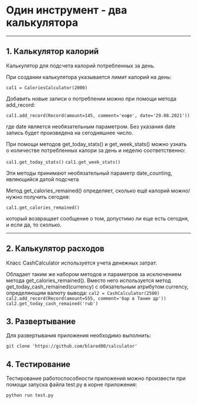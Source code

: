 # Один инструмент - два калькулятора
____
## 1. Калькулятор калорий
Калькулятор для подсчета калорий потребленных за день. 

При создании калькулятора указывается лимит калорий на день:

`cal1 = CaloriesCalculator(2000)`

Добавить новые записи о потреблении можно при помощи метода add_record:

`cal1.add_record(Record(amount=145, comment='кофе', date='29.08.2021'))`

где date является необязательным параметром. Без указания date запись будет произведена на сегодняшнее число.

При помощи методов get_today_stats() и get_week_stats() можно узнать о количестве потребленных калори за день и неделю 
соответственно:

`cal1.get_today_stats()`
`cal1.get_week_stats()`

Эти методы принимают необязательный параметр date_counting, являющийся датой подсчета

Метод get_calories_remained() определяет, сколько ещё калорий можно/нужно получить сегодня:

`cal1.get_calories_remained()`

который возвращает сообщение о том, допустимо ли еще есть сегодня, и если да, то сколько.

____
## 2. Калькулятор расходов

Класс CashCalculator используется учета денежных затрат. 

Обладает таким же набором методов и параметров за исключением метода get_calories_remained().
Вместо него используется метод get_today_cash_remained(currency) с обязательным атрибутом currency, 
определяющим валюту вывода:
`cal2 = CashCalculator(2500)
cal2.add_record(Record(amount=555, comment='бар в Танин др'))
cal2.get_today_cash_remained('rub')`

## 3. Развертывание

Для развертывания приложения необходимо выполнить:

`git clone 'https://github.com/blared00/calculator'`

## 4. Тестирование

Тестирование работоспособности приложения можно произвести при помощи запуска файла test.py в корне приложения:

`python run test.py`